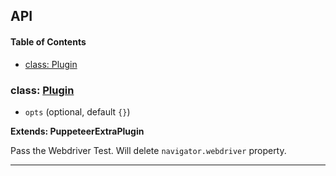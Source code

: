 ## API

<!-- Generated by documentation.js. Update this documentation by updating the source code. -->

#### Table of Contents

- [class: Plugin](#class-plugin)

### class: [Plugin](https://github.com/berstend/puppeteer-extra/blob/e6133619b051febed630ada35241664eba59b9fa/packages/puppeteer-extra-plugin-stealth/evasions/navigator.webdriver/index.js#L9-L23)

- `opts` (optional, default `{}`)

**Extends: PuppeteerExtraPlugin**

Pass the Webdriver Test.
Will delete `navigator.webdriver` property.

---
